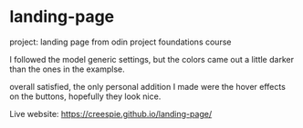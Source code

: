 # landing-page
project: landing page from odin project foundations course

I followed the model generic settings, but the colors came out a little darker than the ones in the examplse.

overall satisfied, the only personal addition I made were the hover effects on the buttons, hopefully they look nice.

Live website: https://creespie.github.io/landing-page/
